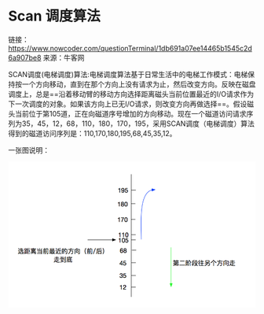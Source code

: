 # Scan 调度算法

链接：<https://www.nowcoder.com/questionTerminal/1db691a07ee14465b1545c2d6a907be8>
来源：牛客网

   SCAN调度(电梯调度)算法:电梯调度算法基于日常生活中的电梯工作模式：电梯保持按一个方向移动，直到在那个方向上没有请求为止，然后改变方向。反映在磁盘调度上，总是==沿着移动臂的移动方向选择距离磁头当前位置最近的I/O请求作为下一次调度的对象。如果该方向上已无I/O请求，则改变方向再做选择==。假设磁头当前位于第105道，正在向磁道序号增加的方向移动。现在一个磁道访问请求序列为35，45，12，68，110，180，170，195，采用SCAN调度（电梯调度）算法得到的磁道访问序列是：110,170,180,195,68,45,35,12。

一张图说明：

![image-20180922103822918](image-20180922103822918.png)





